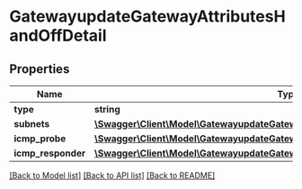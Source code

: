 # GatewayupdateGatewayAttributesHandOffDetail

## Properties
Name | Type | Description | Notes
------------ | ------------- | ------------- | -------------
**type** | **string** |  | [optional] 
**subnets** | [**\Swagger\Client\Model\GatewayupdateGatewayAttributesHandOffDetailSubnets[]**](GatewayupdateGatewayAttributesHandOffDetailSubnets.md) |  | [optional] 
**icmp_probe** | [**\Swagger\Client\Model\GatewayupdateGatewayAttributesHandOffDetailIcmpProbe**](GatewayupdateGatewayAttributesHandOffDetailIcmpProbe.md) |  | [optional] 
**icmp_responder** | [**\Swagger\Client\Model\GatewayupdateGatewayAttributesHandOffDetailIcmpResponder**](GatewayupdateGatewayAttributesHandOffDetailIcmpResponder.md) |  | [optional] 

[[Back to Model list]](../README.md#documentation-for-models) [[Back to API list]](../README.md#documentation-for-api-endpoints) [[Back to README]](../README.md)


